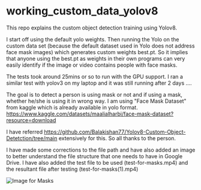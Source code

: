 # working_custom_data_yolov8

This repo explains the custom object detection training using Yolov8. 

 I start off using the default yolo weights.
Then running the Yolo on the custom data set (because the default dataset used in Yolo does not address face mask images) which generates custom weights best.pt. 
So it implies that anyone using the best.pt as weights in their own programs can very easily identify if the image or video contains people with face masks.

The tests took around 25mins or so to run with the GPU support.
I ran a similar test with yolov3 on my laptop and it was still running after 2 days ....

The goal is to detect a person is using mask or not and if using a mask, whether he/she is using it in wrong way. 
I am using "Face Mask Dataset" from kaggle which is already available in yolo format. https://www.kaggle.com/datasets/maalialharbi/face-mask-dataset?resource=download

I have referred https://github.com/Balakishan77/Yolov8-Custom-Object-Detetction/tree/main extensively for this. So all thanks to the person.

I have made some corrections to the file path and have also added an image to better understand the file structure that one needs to have in Google Drive.
I have also added the test file to be used (test-for-masks.mp4) and the resultant file after testing (test-for-masks(1).mp4)

![Image for Masks](https://github.com/dishadtu/working_custom_data_yolov8/blob/main/Screenshot%202023-07-26%20at%203.01.43%20PM.png)
